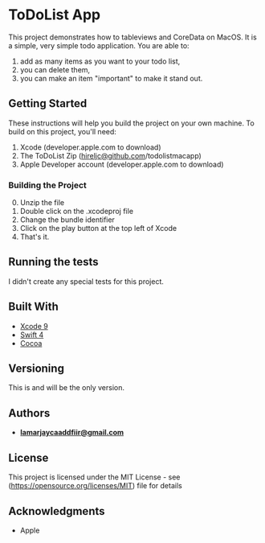 # ToDoList App

This project demonstrates how to tableviews and CoreData on MacOS. It is a simple, very simple todo application. You are able to:
1. add as many items as you want to your todo list,
2. you can delete them,
3. you can make an item "important" to make it stand out.


## Getting Started

These instructions will help you build the project on your own machine. 
To build on this project, you'll need:
1. Xcode (developer.apple.com to download)
2. The ToDoList Zip (hireljc@github.com/todolistmacapp)
3. Apple Developer account  (developer.apple.com to download)


### Building the Project

0. Unzip the file
1. Double click on the .xcodeproj file
2. Change the bundle identifier
3. Click on the play button at the top left of Xcode
4. That's it.



## Running the tests

I didn't create any special tests for this project.

## Built With

* [Xcode 9](https://developer.apple.com/xcode/)
* [Swift 4](https://swift.org)
* [Cocoa](https://developer.apple.com/library/content/documentation/Cocoa/Conceptual/CocoaViewsGuide/Introduction/Introduction.html)


## Versioning

This is and will be the only version.

## Authors

* **lamarjaycaaddfiir@gmail.com**

## License

This project is licensed under the MIT License - see
(https://opensource.org/licenses/MIT) file for details

## Acknowledgments

* Apple

